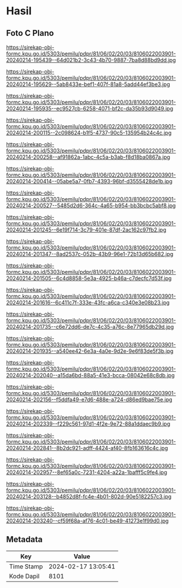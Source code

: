 # Hasil

## Foto C Plano

https://sirekap-obj-formc.kpu.go.id/5303/pemilu/pdpr/81/06/02/20/03/8106022003901-20240214-195439--64d021b2-3c43-4b70-9887-7ba8d88bd9dd.jpg

https://sirekap-obj-formc.kpu.go.id/5303/pemilu/pdpr/81/06/02/20/03/8106022003901-20240214-195629--5ab8433e-bef1-407f-81a8-5add44ef3be3.jpg

https://sirekap-obj-formc.kpu.go.id/5303/pemilu/pdpr/81/06/02/20/03/8106022003901-20240214-195935--ec9527cb-6258-4071-bf2c-da35b93d9049.jpg

https://sirekap-obj-formc.kpu.go.id/5303/pemilu/pdpr/81/06/02/20/03/8106022003901-20240214-200115--2c098624-b1f5-4737-90c5-135954b24c4c.jpg

https://sirekap-obj-formc.kpu.go.id/5303/pemilu/pdpr/81/06/02/20/03/8106022003901-20240214-200258--af91862a-1abc-4c5a-b3ab-f8d18ba0867a.jpg

https://sirekap-obj-formc.kpu.go.id/5303/pemilu/pdpr/81/06/02/20/03/8106022003901-20240214-200414--05abe5a7-0fb7-4393-96bf-d3555428de1b.jpg

https://sirekap-obj-formc.kpu.go.id/5303/pemilu/pdpr/81/06/02/20/03/8106022003901-20240214-200527--5485d2d6-364c-4a65-b954-bb3bcbc5abf8.jpg

https://sirekap-obj-formc.kpu.go.id/5303/pemilu/pdpr/81/06/02/20/03/8106022003901-20240214-201245--6e19f714-3c79-401e-87df-2ac162c97fb2.jpg

https://sirekap-obj-formc.kpu.go.id/5303/pemilu/pdpr/81/06/02/20/03/8106022003901-20240214-201347--8ad2537c-052b-43b9-96e1-72b13d65b682.jpg

https://sirekap-obj-formc.kpu.go.id/5303/pemilu/pdpr/81/06/02/20/03/8106022003901-20240214-201505--6c4d8858-5e3a-4925-b46a-c7decfc7d53f.jpg

https://sirekap-obj-formc.kpu.go.id/5303/pemilu/pdpr/81/06/02/20/03/8106022003901-20240214-201616--6c411c7f-333e-43fc-a6ca-c340e3e08b23.jpg

https://sirekap-obj-formc.kpu.go.id/5303/pemilu/pdpr/81/06/02/20/03/8106022003901-20240214-201735--c6e72dd6-de7c-4c35-a76c-8e77965db29d.jpg

https://sirekap-obj-formc.kpu.go.id/5303/pemilu/pdpr/81/06/02/20/03/8106022003901-20240214-201935--a540ee42-6e3a-4a0e-9d2e-9e6f83de5f3b.jpg

https://sirekap-obj-formc.kpu.go.id/5303/pemilu/pdpr/81/06/02/20/03/8106022003901-20240214-202040--a15da6bd-88a5-41e3-bcca-08042e68c8db.jpg

https://sirekap-obj-formc.kpu.go.id/5303/pemilu/pdpr/81/06/02/20/03/8106022003901-20240214-202156--f5ddfa49-e7d6-488e-a724-d86ed9bae75e.jpg

https://sirekap-obj-formc.kpu.go.id/5303/pemilu/pdpr/81/06/02/20/03/8106022003901-20240214-202339--f229c561-97d1-4f2e-9e72-88a1ddaec9b9.jpg

https://sirekap-obj-formc.kpu.go.id/5303/pemilu/pdpr/81/06/02/20/03/8106022003901-20240214-202841--8b2dc921-adff-4424-af40-8fb163616c4c.jpg

https://sirekap-obj-formc.kpu.go.id/5303/pemilu/pdpr/81/06/02/20/03/8106022003901-20240214-202957--8ef65a0c-7231-4204-a22a-1bafff5c9fe4.jpg

https://sirekap-obj-formc.kpu.go.id/5303/pemilu/pdpr/81/06/02/20/03/8106022003901-20240214-203128--b4852d8f-fc4e-4b01-802d-90e5182257c3.jpg

https://sirekap-obj-formc.kpu.go.id/5303/pemilu/pdpr/81/06/02/20/03/8106022003901-20240214-203240--cf59f68a-af76-4c01-be49-41273e1f99d0.jpg


## Metadata

| Key        | Value               |
| ---------- | ------------------- |
| Time Stamp | 2024-02-17 13:05:41 |
| Kode Dapil | 8101                |



